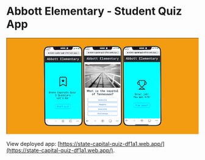 # Abbott Elementary - Student Quiz App
![Abbott Elementary Quiz App](screenshot.png)

View deployed app: [https://state-capital-quiz-df1a1.web.app/](https://state-capital-quiz-df1a1.web.app/).
